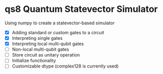 # qs8 Quantum Statevector Simulator
Using numpy to create a statevector-based simulator

- [x] Adding standard or custom gates to a circuit
- [x] Interpreting single gates
- [x] Interpreting local multi-qubit gates
- [ ] Non-local multi-qubit gates
- [ ] Store circuit as unitary operation
- [ ] Initialize functionality
- [ ] Customizable dtype (complex128 is currently used)
